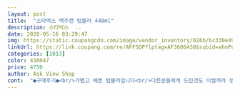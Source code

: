 ```yaml
---
layout: post 
title:  "스타벅스 맥주캔 텀블러 440ml" 
description: 스타벅스  ..
date: 2020-05-16 03:29:47 
img: https://static.coupangcdn.com/image/vendor_inventory/026b/bc330e49b2afdf78c2d55bdb95a9bf0d29b6870e16012d5d8f32a7d7325f.jpg 
linkUrl: https://link.coupang.com/re/AFFSDP?lptag=AF3600438&subid=ahnPublicAsk&pageKey=232825349&itemId=739530254&vendorItemId=4874338065&traceid=V0-113-bf2772189a4f72cb 
categories: [1013] 
color: 43A047 
price: 4750 
author: Ask View Shop 
cont:  "●구매후기●<br/>가볍고 예쁜 텀블러입니다<br/>다른분들에게 드린것도 이럴꺼라 생각 하면 참담하네요!<br/>다좋은데 아무리 세척해도 쇠... <br/>같은 냄새가 안빠져요... <br/>찝찝<br/>별한개도 아까워요 회사사람들 나눠주고 제꺼 두개 쓰는대 둘다.<br/>.<br/>벗겨지네요 까만게 뭍어나고 위에 흡입구는 아구도 안맞아 줄줄 세고.<br/>.<br/><br/>스탠소재라서 고깃집에서 쓰기 좋네요!<br/>아구 안맞는건 뚜껑 얹어서 쓰고 있었는대 벗겨지는건.<br/>.<br/><br/>" 
---
```

